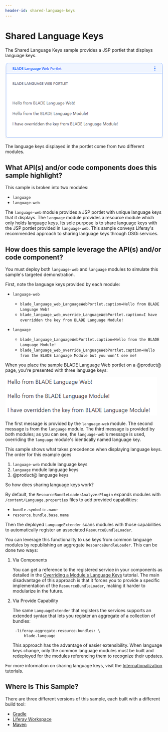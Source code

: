 ```yaml
---
header-id: shared-language-keys
---
```


# Shared Language Keys

The Shared Language Keys sample provides a JSP portlet that displays language
keys.

![Figure 1: The sample JSP portlet displays three language keys.](../../../images/language-web-portlet.png)

The language keys displayed in the portlet come from two different modules.

## What API(s) and/or code components does this sample highlight?

This sample is broken into two modules:

- `language`
- `language-web`

The `language-web` module provides a JSP portlet with unique language keys that
it displays. The `language` module provides a resource module which only holds
language keys. Its sole purpose is to share language keys with the JSP portlet
provided in `language-web`. This sample conveys Liferay's recommended approach
to sharing language keys through OSGi services.

## How does this sample leverage the API(s) and/or code component?

You must deploy both `language-web` and `language` modules to simulate this
sample's targeted demonstration.

First, note the language keys provided by each module:

- `language-web`
    - `blade_language_web_LanguageWebPortlet.caption=Hello from BLADE Language Web!`
    - `blade_language_web_override_LanguageWebPortlet.caption=I have overridden the key from BLADE Language Module!`

- `language`
    - `blade_language_LanguageWebPortlet.caption=Hello from the BLADE Language Module!`
    - `blade_language_web_override_LanguageWebPortlet.caption=Hello from the BLADE Language Module but you won't see me!`

When you place the sample BLADE Language Web portlet on a @product@ page, you're
presented with three language keys:

![Figure 2: The Language Web portlet displays three phrases, two of which are shared from a different module.](../../../images/shared-language-keys.png)

The first message is provided by the `language-web` module. The second message
is from the `language` module. The third message is provided by both modules; as
you can see, the `language-web`'s message is used, overriding the `language`
module's identically named language key.

This sample shows what takes precedence when displaying language keys. The order
for this example goes

1.  `language-web` module language keys
2.  `language` module language keys
3.  @product@ language keys

So how does sharing language keys work?

By default, the `ResourceBundleLoaderAnalyzerPlugin` expands modules with
`/content/Language.properties` files to add provided capabilities:

- `bundle.symbolic.name`
- `resource.bundle.base.name`

Then the deployed `LanguageExtender` scans modules with those capabilities to
automatically register an associated `ResourceBundleLoader`.

You can leverage this functionality to use keys from common language modules by
republishing an aggregate `ResourceBundleLoader`. This can be done two ways:

1. Via Components

    You can get a reference to the registered service in your components as
    detailed in the
		[Overriding a Module's Language Keys](/docs/7-1/tutorials/-/knowledge_base/t/overriding-a-modules-language-keys)
		tutorial. The main disadvantage of this approach is that it forces you to
		provide a specific implementation of the `ResourceBundleLoader`, making it
		harder to modularize in the future.

2. Via Provide Capability

    The same `LanguageExtender` that registers the services supports an extended
    syntax that lets you register an aggregate of a collection of bundles:

        -liferay-aggregate-resource-bundles: \
            blade.language

    This approach has the advantage of easier extensibility. When language keys
    change, only the common language modules must be built and redeployed for
    the modules referencing them to recognize their updates.

For more information on sharing language keys, visit the
[Internationalization](/docs/7-1/tutorials/-/knowledge_base/t/internationalization)
tutorials.

## Where Is This Sample?

There are three different versions of this sample, each built with a different
build tool:

- [Gradle](https://github.com/liferay/liferay-blade-samples/tree/7.1/gradle/apps/shared-language-keys)
- [Liferay Workspace](https://github.com/liferay/liferay-blade-samples/tree/7.1/liferay-workspace/apps/shared-language-keys)
- [Maven](https://github.com/liferay/liferay-blade-samples/tree/7.1/maven/apps/shared-language-keys)
